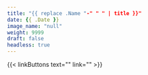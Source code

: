 ```yaml
---
title: "{{ replace .Name "-" " " | title }}"
date: {{ .Date }}
image_name: "null"
weight: 9999
draft: false
headless: true
---
```


<!-- PLACE YOUR TEXT BELOW -->


{{< linkButtons text="<!-- BUTTON TEXT HERE -->" link="<!-- PUT THE NAME OF PAGE YOU WANT BUTTON TO GO TO HERE -->" >}}